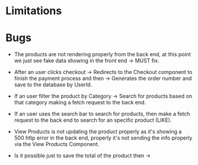 # Limitations

# Bugs

- The products are not rendering properly from the back end, at this point we just see fake data showing in the front end -> MUST fix.

- After an user clicks checkout -> Redirects to the Checkout component to finish the payment process and then -> Generates the order number and save to the database by UserId.

- If an user filter the product by Category -> Search for products based on that category making a fetch request to the back end.

- If an user uses the search bar to search for products, then make a fetch request to the back end to search for an specific product (LIKE).

- View Products is not updating the product properly as it's showing a 500 http error in the back end, properly it's not sending the info properly via the View Products Component.

- Is it possible just to save the total of the product then -> 